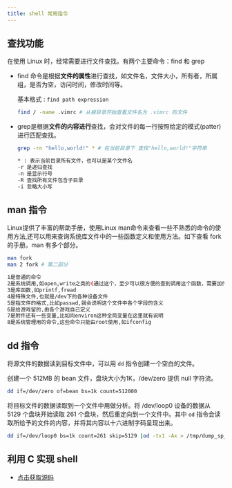 ```yaml
---
title: shell 常用指令
---
```


## 查找功能

在使用 Linux 时，经常需要进行文件查找。有两个主要命令：find 和 grep

- find 命令是根据**文件的属性**进行查找，如文件名，文件大小，所有者，所属组，是否为空，访问时间，修改时间等。 

  基本格式 : `find path expression`

  ```bash
  find / -name .vimrc # 从根目录开始查看文件名为 .vimrc 的文件
  ```

- grep是根据**文件的内容进行**查找，会对文件的每一行按照给定的模式(patter)进行匹配查找。

  ```bash
  grep -rn "hello,world!" * # 在当前目录下 查找"hello,world!"字符串
  
  * : 表示当前目录所有文件，也可以是某个文件名
  -r 是递归查找
  -n 是显示行号
  -R 查找所有文件包含子目录
  -i 忽略大小写
  ```

## man 指令

Linux提供了丰富的帮助手册，使用Linux man命令来查看一些不熟悉的命令的使用方法,还可以用来查询系统库文件中的一些函数定义和使用方法。如下查看 fork 的手册。man 有多个部分。

```bash
man fork
man 2 fork # 第二部分

1是普通的命令
2是系统调用,如open,write之类的(通过这个，至少可以很方便的查到调用这个函数，需要加什么头文件)
3是库函数,如printf,fread
4是特殊文件,也就是/dev下的各种设备文件
5是指文件的格式,比如passwd,就会说明这个文件中各个字段的含义
6是给游戏留的,由各个游戏自己定义
7是附件还有一些变量,比如向environ这种全局变量在这里就有说明
8是系统管理用的命令,这些命令只能由root使用,如ifconfig
```

## dd 指令

将源文件的数据读到目标文件中，可以用 `dd` 指令创建一个空白的文件。

创建一个 512MB 的 bean 文件，盘块大小为1K，/dev/zero 提供 null 字符流。

```bash
dd if=/dev/zero of=bean bs=1k count=512000 
```

将目标文件的数据读取到一个文件中用做分析。将 /dev/loop0 设备的数据从 5129 个盘块开始读取 261 个盘块，然后重定向到一个文件中。其中 `od` 指令会读取所给予的文件的内容，并将其内容以十六进制字码呈现出来。

```bash
dd if=/dev/loop0 bs=1k count=261 skip=5129 |od -tx1 -Ax > /tmp/dump_sp_hex 
```

## 利用 C 实现 shell

- [点击获取源码](https://github.com/professordeng/linux/blob/master/shell/shell.c)

